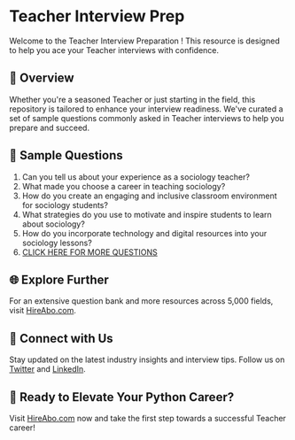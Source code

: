 # Teacher Interview Prep

Welcome to the Teacher Interview Preparation ! This resource is designed to help you ace your Teacher interviews with confidence.

## 🚀 Overview

Whether you're a seasoned Teacher or just starting in the field, this repository is tailored to enhance your interview readiness. We've curated a set of sample questions commonly asked in Teacher interviews to help you prepare and succeed.

## 📝 Sample Questions

1. Can you tell us about your experience as a sociology teacher?
2. What made you choose a career in teaching sociology?
3. How do you create an engaging and inclusive classroom environment for sociology students?
4. What strategies do you use to motivate and inspire students to learn about sociology?
5. How do you incorporate technology and digital resources into your sociology lessons?
6. [CLICK HERE FOR MORE QUESTIONS](https://hireabo.com/job/7_1_44/Teacher)

## 🌐 Explore Further

For an extensive question bank and more resources across 5,000 fields, visit [HireAbo.com](https://www.hireabo.com).

## 📱 Connect with Us

Stay updated on the latest industry insights and interview tips. Follow us on [Twitter](https://twitter.com/hireabo) and [LinkedIn](https://www.linkedin.com/in/hire-abo-3609972a8/).

## 🚀 Ready to Elevate Your Python Career?

Visit [HireAbo.com](https://www.hireabo.com) now and take the first step towards a successful Teacher career!